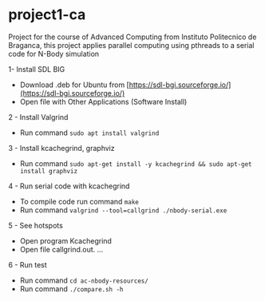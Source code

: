 # project1-ca

Project for the course of Advanced Computing from Instituto Politecnico de Braganca, this project applies parallel computing using pthreads to a serial code for N-Body simulation

1- Install SDL BIG
- Download .deb for Ubuntu from [https://sdl-bgi.sourceforge.io/](https://sdl-bgi.sourceforge.io/)
- Open file with Other Applications (Software Install)

2 - Install Valgrind
- Run command `sudo apt install valgrind`

3 - Install kcachegrind, graphviz
- Run command `sudo apt-get install -y kcachegrind && sudo apt-get install graphviz`

4 - Run serial code with kcachegrind
- To compile code run command `make`
- Run command `valgrind --tool=callgrind ./nbody-serial.exe`

5 - See hotspots
- Open program Kcachegrind
- Open file callgrind.out. ...

6 - Run test
 - Run command `cd ac-nbody-resources/`
 - Run command `./compare.sh -h` 

